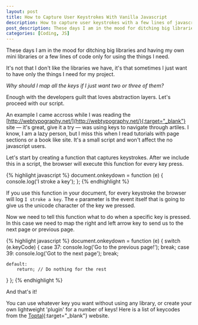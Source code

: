 ```yaml
---
layout: post
title: How to Capture User Keystrokes With Vanilla Javascript
description: How to capture user keystrokes with a few lines of javascript code
post_description: These days I am in the mood for ditching big libraries.
categories: [Coding, JS]
---
```


These days I am in the mood for ditching big libraries and having my own mini libraries or a few lines of code only for using the things I need.

It's not that I don't like the libraries we have, it's that sometimes I just want to have only the things I need for my project.

*Why should I map all the keys if I just want two or three of them?*

Enough with the developers guilt that loves abstraction layers. Let's proceed with our script.

An example I came accross while I was reading the [http://webtypography.net/](http://webtypography.net/){:target="_blank"} site — it's great, give it a try — was using keys to navigate through artiles. I know, I am a lazy person, but I miss this when I read tutorials with page sections or a book like site. It's a small script and won't affect the no javascript users.

Let's start by creating a function that captures keystrokes. After we include this in a script, the browser will execute this function for every key press.

{% highlight javascript %}
document.onkeydown = function (e) {
  console.log('I stroke a key');
};
{% endhighlight %}

If you use this function in your document, for every keystroke the browser will log `I stroke a key`.
The ```e``` parameter is the event itself that is going to give us the unicode character of the key we pressed.

Now we need to tell this function what to do when a specific key is pressed. In this case we need to map the right and left arrow key to send us to the next page or previous page.

{% highlight javascript %}
document.onkeydown = function (e) {
  switch (e.keyCode) {
    case 37:
        console.log('Go to the previous page!');
        break;
    case 39:
        console.log('Got to the next page');
        break;

    default:
        return; // Do nothing for the rest
  }
};
{% endhighlight %}

And that's it!

You can use whatever key you want without using any library, or create your own lightweight 'plugin' for a number of keys!
Here is a list of keycodes from the [Toptal](https://www.toptal.com/developers/keycode){:target="_blank"} website.
